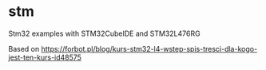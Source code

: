 # stm
Stm32 examples with STM32CubeIDE and STM32L476RG

Based on
https://forbot.pl/blog/kurs-stm32-l4-wstep-spis-tresci-dla-kogo-jest-ten-kurs-id48575
